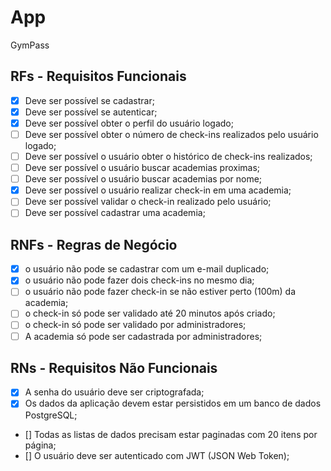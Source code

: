 # App 

GymPass

## RFs - Requisitos Funcionais

-[x] Deve ser possível se cadastrar;
-[x] Deve ser possível se autenticar;
-[x] Deve ser possível obter o perfil do usuário logado;
-[ ] Deve ser possível obter o número de check-ins realizados pelo usuário logado;
-[ ] Deve ser possível o usuário obter o histórico de check-ins realizados;
-[ ] Deve ser possível o usuário buscar academias proximas;
-[ ] Deve ser possível o usuário buscar academias por nome;
-[x] Deve ser possível o usuário realizar check-in em uma academia;
-[ ] Deve ser possível validar o check-in realizado pelo usuário;
-[ ] Deve ser possível cadastrar uma academia;

## RNFs - Regras de Negócio

- [x] o usuário não pode se cadastrar com um e-mail duplicado;
- [x] o usuário não pode fazer dois check-ins no mesmo dia;
- [ ] o usuário não pode fazer check-in se não estiver perto (100m) da academia;
- [ ] o check-in só pode ser validado até 20 minutos após criado;
- [ ] o check-in só pode ser validado por administradores; 
- [ ] A academia só pode ser cadastrada por administradores;

## RNs - Requisitos Não Funcionais

- [x] A senha do usuário deve ser criptografada;
- [x] Os dados da aplicação devem estar persistidos em um banco de dados PostgreSQL;
- [] Todas as listas de dados precisam estar paginadas com 20 itens por página;
- [] O usuário deve ser autenticado com JWT (JSON Web Token);
